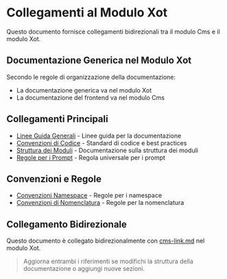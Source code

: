 # Collegamenti al Modulo Xot

Questo documento fornisce collegamenti bidirezionali tra il modulo Cms e il modulo Xot.

## Documentazione Generica nel Modulo Xot

Secondo le regole di organizzazione della documentazione:
- La documentazione generica va nel modulo Xot
- La documentazione del frontend va nel modulo Cms

## Collegamenti Principali

- [Linee Guida Generali](../../Xot/docs/DOCUMENTATION-GUIDELINES.md) - Linee guida per la documentazione
- [Convenzioni di Codice](../../Xot/docs/CODE-STANDARDS.md) - Standard di codice e best practices
- [Struttura dei Moduli](../../Xot/docs/MODULE-STRUCTURE.md) - Documentazione sulla struttura dei moduli
- [Regole per i Prompt](../../Xot/docs/PROMPT_RULES.md) - Regola universale per i prompt

## Convenzioni e Regole

- [Convenzioni Namespace](../../Xot/docs/NAMESPACE-CONVENTIONS.md) - Regole per i namespace
- [Convenzioni di Nomenclatura](../../Xot/docs/NAMING-CONVENTIONS.md) - Regole per la nomenclatura

## Collegamento Bidirezionale

Questo documento è collegato bidirezionalmente con [cms-link.md](../../Xot/docs/cms-link.md) nel modulo Xot.

> Aggiorna entrambi i riferimenti se modifichi la struttura della documentazione o aggiungi nuove sezioni.
